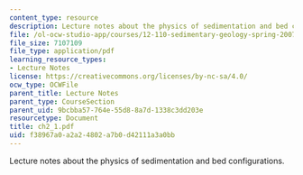 ```yaml
---
content_type: resource
description: Lecture notes about the physics of sedimentation and bed configurations.
file: /ol-ocw-studio-app/courses/12-110-sedimentary-geology-spring-2007/f38967a0a2a24802a7b0d42111a3a0bb_ch2_1.pdf
file_size: 7107109
file_type: application/pdf
learning_resource_types:
- Lecture Notes
license: https://creativecommons.org/licenses/by-nc-sa/4.0/
ocw_type: OCWFile
parent_title: Lecture Notes
parent_type: CourseSection
parent_uid: 9bcbba57-764e-55d8-8a7d-1338c3dd203e
resourcetype: Document
title: ch2_1.pdf
uid: f38967a0-a2a2-4802-a7b0-d42111a3a0bb
---
```

Lecture notes about the physics of sedimentation and bed configurations.